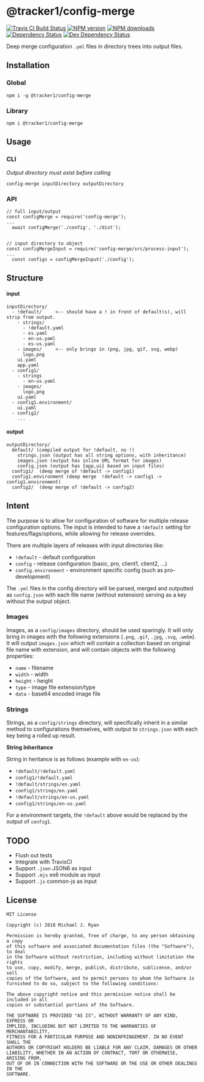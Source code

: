 # @tracker1/config-merge

<span class="badge-travisci"><a href="http://travis-ci.org/tracker1/badges" title="Check this project's build status on TravisCI"><img src="https://img.shields.io/travis/tracker1/badges/master.svg" alt="Travis CI Build Status" /></a></span>
<span class="badge-npmversion"><a href="https://npmjs.org/package/@tracker1/config-merge" title="View this project on NPM"><img src="https://img.shields.io/npm/v/@tracker1/config-merge.svg" alt="NPM version" /></a></span>
<span class="badge-npmdownloads"><a href="https://npmjs.org/package/@tracker1/config-merge" title="View this project on NPM"><img src="https://img.shields.io/npm/dm/@tracker1/config-merge.svg" alt="NPM downloads" /></a></span>
<span class="badge-daviddm"><a href="https://david-dm.org/tracker1/config-merge" title="View the status of this project's dependencies on DavidDM"><img src="https://img.shields.io/david/tracker1/config-merge.svg" alt="Dependency Status" /></a></span>
<span class="badge-daviddmdev"><a href="https://david-dm.org/tracker1/config-merge?type=dev" title="View the status of this project's development dependencies on DavidDM"><img src="https://img.shields.io/david/dev/tracker1/config-merge.svg" alt="Dev Dependency Status" /></a></span>

Deep merge configuration `.yml` files in directory trees into output files. 

## Installation

### Global

`npm i -g @tracker1/config-merge`

### Library

`npm i @tracker1/config-merge`

## Usage

### CLI

*Output directory must exist before calling*

`config-merge inputDirectory outputDirectory`

### API

```
// full input/output
const configMerge = require('config-merge');
...
  await configMerge('./config', './dist');


// input directory to object
const configMergeInput = require('config-merge/src/process-input');
...
  const configs = configMergeInput('./config');
```

## Structure

#### input

    inputDirectory/
      - !default/     <-- should have a ! in front of default(s), will strip from output.
        - strings/
          - !default.yaml
          - es.yaml
          - en-us.yaml
          - es-us.yaml
        - images/     <-- only brings in (png, jpg, gif, svg, webp)
          logo.png
        ui.yaml
        app.yaml
      - config1/
        - strings
          - en-us.yaml
        - images/
          logo.png
        ui.yaml
      - config1.environment/
        ui.yaml
      - config2/
        ...

#### output

    outputDirectory/
      default/ (compiled output for !default, no !)
        strings.json (output has all string options, with inheritance)
        images.json (output has inline URL format for images)
        config.json (output has {app,ui} based on input files)
      config1/  (deep merge of !default -> config1)
      config1.environment (deep merge  !default -> config1 -> config1.environment)
      config2/  (deep merge of !default -> config2)

## Intent

The purpose is to allow for configuration of software for multiple release configuration options. The input is intended to have a `!default` setting for features/flags/options, while allowing for release overrides.

There are multiple layers of releases with input directories like:

  - `!default` - default configuration
  - `config` - release configuration (basic, pro, client1, client2, ...)
  - `config.environment` - environment specific config (such as pro-development)

The `.yml` files in the config directory will be parsed, merged and outputted as `config.json` with each file name (without extension) serving
as a key without the output object.

### Images

Images, as a `config/images` directory, should be used sparingly.  It will only bring in images with the following extensions (`.png`, `.gif`, `.jpg`, `.svg`, `.webm`).  It will output `images.json` which will contain a collection based on original file name with extension, and will contain objects with the following properties:

  - `name`  - filename
  - `width` - width
  - `height` - height
  - `type` - image file extension/type
  - `data` - base64 encoded image file

### Strings

Strings, as a `config/strings` directory, will specifically inherit in a similar method to configurations themselves, with output to `strings.json` with each key being a rolled up result.

**String Inheritance**

String in heritance is as follows (example with `en-us`):

- `!default/!default.yaml`
- `config1/!default.yaml`
- `!default/strings/en.yaml`
- `config1/strings/en.yaml`
- `!default/strings/en-us.yaml`
- `config1/strings/en-us.yaml`

For a environment targets, the `!default` above would be replaced by the output of `config1`.

## TODO

- Flush out tests
- Integrate with TravisCI
- Support `.json` JSON6 as input
- Support `.mjs` es6 module as input
- Support `.js` common-js as input

## License

```
MIT License

Copyright (c) 2018 Michael J. Ryan

Permission is hereby granted, free of charge, to any person obtaining a copy
of this software and associated documentation files (the "Software"), to deal
in the Software without restriction, including without limitation the rights
to use, copy, modify, merge, publish, distribute, sublicense, and/or sell
copies of the Software, and to permit persons to whom the Software is
furnished to do so, subject to the following conditions:

The above copyright notice and this permission notice shall be included in all
copies or substantial portions of the Software.

THE SOFTWARE IS PROVIDED "AS IS", WITHOUT WARRANTY OF ANY KIND, EXPRESS OR
IMPLIED, INCLUDING BUT NOT LIMITED TO THE WARRANTIES OF MERCHANTABILITY,
FITNESS FOR A PARTICULAR PURPOSE AND NONINFRINGEMENT. IN NO EVENT SHALL THE
AUTHORS OR COPYRIGHT HOLDERS BE LIABLE FOR ANY CLAIM, DAMAGES OR OTHER
LIABILITY, WHETHER IN AN ACTION OF CONTRACT, TORT OR OTHERWISE, ARISING FROM,
OUT OF OR IN CONNECTION WITH THE SOFTWARE OR THE USE OR OTHER DEALINGS IN THE
SOFTWARE.
```